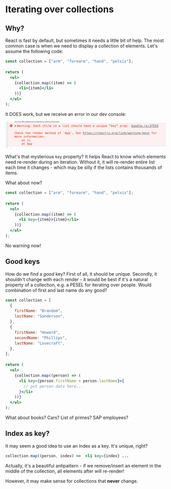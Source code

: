 # Iterating over collections

## Why?

React is fast by default, but sometimes it needs a little bit of help. The most common case is when we need to display a collection of elements. Let's assume the following code:

```jsx
const collection = ["arm", "forearm", "hand", "pelvis"];

return (
  <ul>
    {collection.map((item) => (
      <li>{item}</li>
    ))}
  </ul>
);
```

It DOES work, but we receive an error in our dev console:

![](./brzydko.png)

What's that mysterious `key` property? It helps React to know which elements need re-render during an iteration. Without it, it will re-render entire list each time it changes - which may be silly if the lists contains thousands of items.

What about now?

```jsx
const collection = ["arm", "forearm", "hand", "pelvis"];

return (
  <ul>
    {collection.map((item) => (
      <li key={item}>{item}</li>
    ))}
  </ul>
);
```

No warning now!

## Good keys

How do we find a _good_ key? First of all, it should be unique. Secondly, it shouldn't change with each render - it would be best if it's a natural property of a collection, e.g. a PESEL for iterating over people. Would combination of first and last name do any good?

```jsx
const collection = [
  {
    firstName: "Brandom",
    lastName: "Sanderson",
  },
  {
    firstName: "Howard",
    secondName: "Phillips",
    lastName: "Lovecraft",
  },
];

return (
  <ul>
    {collection.map((person) => (
      <li key={person.firstName + person.lastName}>{
        // put person data here...
      }</li>
    ))}
  </ul>
);
```

What about books? Cars? List of primes? SAP employees?

## Index as key?

It may seem a good idea to use an index as a key. It's unique, right?

```jsx
collection.map((person, index) =>  <li key={index} ...
```

Actually, it's a beautiful antipattern - if we remove/insert an element in the middle of the collection, all elements after will re-render!

However, it may make sense for collections that **never** change.
